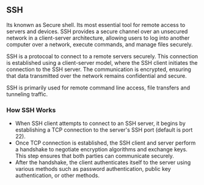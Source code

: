 ## SSH

Its knonwn as Secure shell. Its most essential tool for remote access to servers and devices. SSH provides a secure channel over an unsecured network in a client-server architecture, allowing users to log into another computer over a network, execute commands, and manage files securely. 

SSH is a protocoal to connect to a remote servers securely. This connection is established using a client-server model, where the SSH client initiates the connection to the SSH server. The communication is encrypted, ensuring that data transmitted over the network remains confidential and secure.

SSH is primarily used for remote command line access, file transfers and tunneling traffic.

### How SSH Works
- When SSH client attempts to connect to an SSH server, it begins by establishing a TCP connection to the server's SSH port (default is port 22).
- Once TCP connection is established, the SSH client and server perform a handshake to negotiate encryption algorithms and exchange keys. This step ensures that both parties can communicate securely.
- After the handshake, the client authenticates itself to the server using various methods such as password authentication, public key authentication, or other methods.

